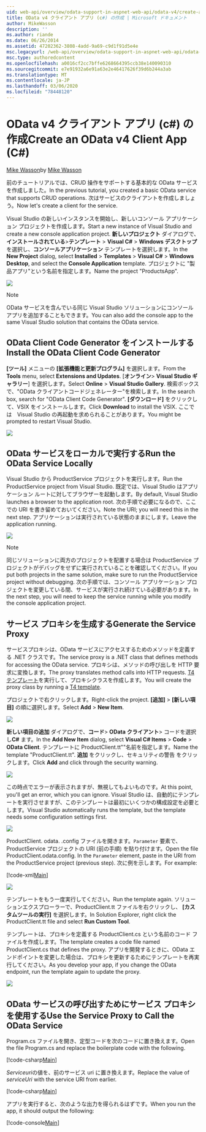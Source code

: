 ```yaml
---
uid: web-api/overview/odata-support-in-aspnet-web-api/odata-v4/create-an-odata-v4-client-app
title: OData v4 クライアント アプリ (c#) の作成 | Microsoft ドキュメント
author: MikeWasson
description: ''
ms.author: riande
ms.date: 06/26/2014
ms.assetid: 47202362-3808-4add-9a69-c9d1f91d5e4e
msc.legacyurl: /web-api/overview/odata-support-in-aspnet-web-api/odata-v4/create-an-odata-v4-client-app
msc.type: authoredcontent
ms.openlocfilehash: a0016cf2cc7bffe6268664395ccb38e140090310
ms.sourcegitcommit: e7e91932a6e91a63e2e46417626f39d6b244a3ab
ms.translationtype: MT
ms.contentlocale: ja-JP
ms.lasthandoff: 03/06/2020
ms.locfileid: "78448120"
---
```

# <a name="create-an-odata-v4-client-app-c"></a><span data-ttu-id="28d88-102">OData v4 クライアント アプリ (c#) の作成</span><span class="sxs-lookup"><span data-stu-id="28d88-102">Create an OData v4 Client App (C#)</span></span>

<span data-ttu-id="28d88-103">[Mike Wasson](https://github.com/MikeWasson)</span><span class="sxs-lookup"><span data-stu-id="28d88-103">by [Mike Wasson](https://github.com/MikeWasson)</span></span>

<span data-ttu-id="28d88-104">前のチュートリアルでは、CRUD 操作をサポートする基本的な OData サービスを作成しました。</span><span class="sxs-lookup"><span data-stu-id="28d88-104">In the previous tutorial, you created a basic OData service that supports CRUD operations.</span></span> <span data-ttu-id="28d88-105">次はサービスのクライアントを作成しましょう。</span><span class="sxs-lookup"><span data-stu-id="28d88-105">Now let's create a client for the service.</span></span>

<span data-ttu-id="28d88-106">Visual Studio の新しいインスタンスを開始し、新しいコンソール アプリケーション プロジェクトを作成します。</span><span class="sxs-lookup"><span data-stu-id="28d88-106">Start a new instance of Visual Studio and create a new console application project.</span></span> <span data-ttu-id="28d88-107">**新しいプロジェクト** ダイアログで、 **インストールされている**&gt;**テンプレート** &gt; **Visual C#**  &gt; **Windows デスクトップ** を選択し、**コンソールアプリケーション** テンプレートを選択します。</span><span class="sxs-lookup"><span data-stu-id="28d88-107">In the **New Project** dialog, select **Installed** &gt; **Templates** &gt; **Visual C#** &gt; **Windows Desktop**, and select the **Console Application** template.</span></span> <span data-ttu-id="28d88-108">プロジェクトに &quot;製品アプリ&quot;という名前を指定します。</span><span class="sxs-lookup"><span data-stu-id="28d88-108">Name the project &quot;ProductsApp&quot;.</span></span>

![](create-an-odata-v4-client-app/_static/image1.png)

> [!NOTE]
> <span data-ttu-id="28d88-109">OData サービスを含んでいる同じ Visual Studio ソリューションにコンソール アプリを追加することもできます。</span><span class="sxs-lookup"><span data-stu-id="28d88-109">You can also add the console app to the same Visual Studio solution that contains the OData service.</span></span>

## <a name="install-the-odata-client-code-generator"></a><span data-ttu-id="28d88-110">OData Client Code Generator をインストールする</span><span class="sxs-lookup"><span data-stu-id="28d88-110">Install the OData Client Code Generator</span></span>

<span data-ttu-id="28d88-111">**[ツール]** メニューの **[拡張機能と更新プログラム]** を選択します。</span><span class="sxs-lookup"><span data-stu-id="28d88-111">From the **Tools** menu, select **Extensions and Updates**.</span></span> <span data-ttu-id="28d88-112">[**オンライン**&gt; **Visual Studio ギャラリー**] を選択します。</span><span class="sxs-lookup"><span data-stu-id="28d88-112">Select **Online** &gt; **Visual Studio Gallery**.</span></span> <span data-ttu-id="28d88-113">検索ボックスで、&quot;OData クライアントコードジェネレーター&quot;を検索します。</span><span class="sxs-lookup"><span data-stu-id="28d88-113">In the search box, search for &quot;OData Client Code Generator&quot;.</span></span> <span data-ttu-id="28d88-114">**[ダウンロード]** をクリックして、VSIX をインストールします。</span><span class="sxs-lookup"><span data-stu-id="28d88-114">Click **Download** to install the VSIX.</span></span> <span data-ttu-id="28d88-115">ここでは　Visual Studio の再起動を求められることがあります。</span><span class="sxs-lookup"><span data-stu-id="28d88-115">You might be prompted to restart Visual Studio.</span></span>

[![](create-an-odata-v4-client-app/_static/image3.png)](create-an-odata-v4-client-app/_static/image2.png)

## <a name="run-the-odata-service-locally"></a><span data-ttu-id="28d88-116">OData サービスをローカルで実行する</span><span class="sxs-lookup"><span data-stu-id="28d88-116">Run the OData Service Locally</span></span>

<span data-ttu-id="28d88-117">Visual Studio から ProductService プロジェクトを実行します。</span><span class="sxs-lookup"><span data-stu-id="28d88-117">Run the ProductService project from Visual Studio.</span></span> <span data-ttu-id="28d88-118">既定では、Visual Studio はアプリケーション ルートに対してブラウザーを起動します。</span><span class="sxs-lookup"><span data-stu-id="28d88-118">By default, Visual Studio launches a browser to the application root.</span></span> <span data-ttu-id="28d88-119">次の手順で必要になるので、ここでの URI を書き留めておいてください。</span><span class="sxs-lookup"><span data-stu-id="28d88-119">Note the URI; you will need this in the next step.</span></span> <span data-ttu-id="28d88-120">アプリケーションは実行されている状態のままにします。</span><span class="sxs-lookup"><span data-stu-id="28d88-120">Leave the application running.</span></span>

![](create-an-odata-v4-client-app/_static/image4.png)

> [!NOTE]
> <span data-ttu-id="28d88-121">同じソリューションに両方のプロジェクトを配置する場合は ProductService プロジェクトがデバッグをせずに実行されていることを確認してください。</span><span class="sxs-lookup"><span data-stu-id="28d88-121">If you put both projects in the same solution, make sure to run the ProductService project without debugging.</span></span> <span data-ttu-id="28d88-122">次の手順では、コンソール アプリケーション プロジェクトを変更している間、サービスが実行され続けている必要があります。</span><span class="sxs-lookup"><span data-stu-id="28d88-122">In the next step, you will need to keep the service running while you modify the console application project.</span></span>

## <a name="generate-the-service-proxy"></a><span data-ttu-id="28d88-123">サービス プロキシを生成する</span><span class="sxs-lookup"><span data-stu-id="28d88-123">Generate the Service Proxy</span></span>

<span data-ttu-id="28d88-124">サービスプロキシは、OData サービスにアクセスするためのメソッドを定義する .NET クラスです。</span><span class="sxs-lookup"><span data-stu-id="28d88-124">The service proxy is a .NET class that defines methods for accessing the OData service.</span></span> <span data-ttu-id="28d88-125">プロキシは、メソッドの呼び出しを HTTP 要求に変換します。</span><span class="sxs-lookup"><span data-stu-id="28d88-125">The proxy translates method calls into HTTP requests.</span></span> <span data-ttu-id="28d88-126">[T4 テンプレート](https://msdn.microsoft.com/library/bb126445.aspx)を実行して、プロキシクラスを作成します。</span><span class="sxs-lookup"><span data-stu-id="28d88-126">You will create the proxy class by running a [T4 template](https://msdn.microsoft.com/library/bb126445.aspx).</span></span>

<span data-ttu-id="28d88-127">プロジェクトで右クリックします。</span><span class="sxs-lookup"><span data-stu-id="28d88-127">Right-click the project.</span></span> <span data-ttu-id="28d88-128">**[追加]** &gt; **[新しい項目]** の順に選択します。</span><span class="sxs-lookup"><span data-stu-id="28d88-128">Select **Add** &gt; **New Item**.</span></span>

![](create-an-odata-v4-client-app/_static/image5.png)

<span data-ttu-id="28d88-129">**新しい項目の追加** ダイアログで、**コード**&gt; **OData クライアント**&gt; コードを選択し**C#** ます。</span><span class="sxs-lookup"><span data-stu-id="28d88-129">In the **Add New Item** dialog, select **Visual C# Items** &gt; **Code** &gt; **OData Client**.</span></span> <span data-ttu-id="28d88-130">テンプレートに ProductClient.tt&quot;&quot;名前を指定します。</span><span class="sxs-lookup"><span data-stu-id="28d88-130">Name the template &quot;ProductClient.tt&quot;.</span></span> <span data-ttu-id="28d88-131">**追加** をクリックし、セキュリティの警告 をクリックします。</span><span class="sxs-lookup"><span data-stu-id="28d88-131">Click **Add** and click through the security warning.</span></span>

[![](create-an-odata-v4-client-app/_static/image7.png)](create-an-odata-v4-client-app/_static/image6.png)

<span data-ttu-id="28d88-132">この時点でエラーが表示されますが、無視してもよいものです。</span><span class="sxs-lookup"><span data-stu-id="28d88-132">At this point, you'll get an error, which you can ignore.</span></span> <span data-ttu-id="28d88-133">Visual Studio は、自動的にテンプレートを実行させますが、このテンプレートは最初にいくつかの構成設定を必要とします。</span><span class="sxs-lookup"><span data-stu-id="28d88-133">Visual Studio automatically runs the template, but the template needs some configuration settings first.</span></span>

[![](create-an-odata-v4-client-app/_static/image9.png)](create-an-odata-v4-client-app/_static/image8.png)

<span data-ttu-id="28d88-134">ProductClient. odata. .config ファイルを開きます。`Parameter` 要素で、ProductService プロジェクトの URI (前の手順) を貼り付けます。</span><span class="sxs-lookup"><span data-stu-id="28d88-134">Open the file ProductClient.odata.config. In the `Parameter` element, paste in the URI from the ProductService project (previous step).</span></span> <span data-ttu-id="28d88-135">次に例を示します。</span><span class="sxs-lookup"><span data-stu-id="28d88-135">For example:</span></span>

[!code-xml[Main](create-an-odata-v4-client-app/samples/sample1.xml)]

[![](create-an-odata-v4-client-app/_static/image11.png)](create-an-odata-v4-client-app/_static/image10.png)

<span data-ttu-id="28d88-136">テンプレートをもう一度実行してください。</span><span class="sxs-lookup"><span data-stu-id="28d88-136">Run the template again.</span></span> <span data-ttu-id="28d88-137">ソリューションエクスプローラーで、ProductClient.tt ファイルを右クリックし、 **[カスタムツールの実行]** を選択します。</span><span class="sxs-lookup"><span data-stu-id="28d88-137">In Solution Explorer, right click the ProductClient.tt file and select **Run Custom Tool**.</span></span>

<span data-ttu-id="28d88-138">テンプレートは、プロキシを定義する ProductClient.cs という名前のコード ファイルを作成します。</span><span class="sxs-lookup"><span data-stu-id="28d88-138">The template creates a code file named ProductClient.cs that defines the proxy.</span></span> <span data-ttu-id="28d88-139">アプリを開発するときに、OData エンドポイントを変更した場合は、プロキシを更新するためにテンプレートを再実行してください。</span><span class="sxs-lookup"><span data-stu-id="28d88-139">As you develop your app, if you change the OData endpoint, run the template again to update the proxy.</span></span>

![](create-an-odata-v4-client-app/_static/image12.png)

## <a name="use-the-service-proxy-to-call-the-odata-service"></a><span data-ttu-id="28d88-140">OData サービスの呼び出すためにサービス プロキシを使用する</span><span class="sxs-lookup"><span data-stu-id="28d88-140">Use the Service Proxy to Call the OData Service</span></span>

<span data-ttu-id="28d88-141">Program.cs ファイルを開き、定型コードを次のコードに置き換えます。</span><span class="sxs-lookup"><span data-stu-id="28d88-141">Open the file Program.cs and replace the boilerplate code with the following.</span></span>

[!code-csharp[Main](create-an-odata-v4-client-app/samples/sample2.cs)]

<span data-ttu-id="28d88-142">*Serviceuri*の値を、前のサービス uri に置き換えます。</span><span class="sxs-lookup"><span data-stu-id="28d88-142">Replace the value of *serviceUri* with the service URI from earlier.</span></span>

[!code-csharp[Main](create-an-odata-v4-client-app/samples/sample3.cs)]

<span data-ttu-id="28d88-143">アプリを実行すると、次のような出力を得られるはずです。</span><span class="sxs-lookup"><span data-stu-id="28d88-143">When you run the app, it should output the following:</span></span>

[!code-console[Main](create-an-odata-v4-client-app/samples/sample4.cmd)]

